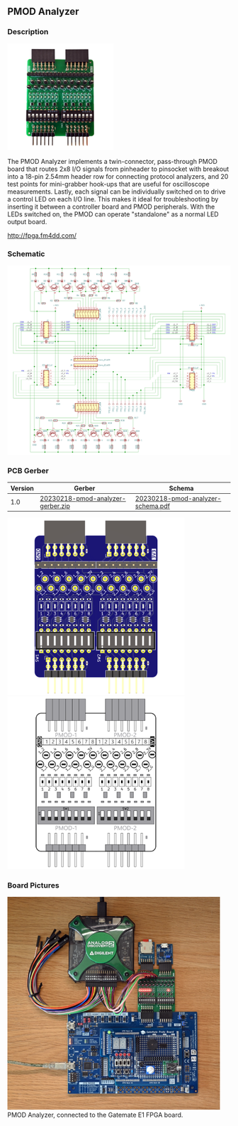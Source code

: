 ## PMOD Analyzer

### Description

<img src="images/pmod-analyzer.png" width="240px">

The PMOD Analyzer implements a twin-connector, pass-through PMOD board that routes 2x8 I/O signals from pinheader to pinsocket with breakout into a 18-pin 2.54mm header row for connecting protocol analyzers, and 20 test points for mini-grabber hook-ups that are useful for oscilloscope measurements. Lastly, each signal can be individually switched on to drive a control LED on each I/O line. This makes it ideal for troubleshooting by inserting it between a controller board and PMOD peripherals. With the LEDs switched on, the PMOD can operate "standalone" as a normal LED output board.

http://fpga.fm4dd.com/

### Schematic
[![PMOD Schematics](images/analyzer-schema.png)](images/analyzer-schema.png)

### PCB Gerber

| Version | Gerber | Schema |
|---------|--------|--------|
| 1.0     |[20230218-pmod-analyzer-gerber.zip](fabfiles/v10/20230218-pmod-analyzer-gerber.zip) | [20230218-pmod-analyzer-schema.pdf](fabfiles/v10/20230218-pmod-analyzer-schema.pdf) |

<img src="images/pcb.png" width="400px"><img src="images/pmod-analyzer.svg" width="400px">


### Board Pictures
<img src="images/gatemate-pmod-analyzer.jpg" width="480px">
PMOD Analyzer, connected to the Gatemate E1 FPGA board.

